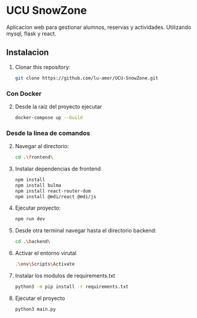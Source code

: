 # UCU SnowZone

Aplicacion web para gestionar alumnos, reservas y actividades. Utilizando mysql, flask y react.

## Instalacion
1. Clonar this repository:
   ```bash
   git clone https://github.com/lu-amor/UCU-SnowZone.git

### Con Docker
2. Desde la raíz del proyecto ejecutar
   ```bash
   docker-compose up --build

### Desde la linea de comandos

2. Navegar al directorio:
   ```bash
   cd .\frontend\

3. Instalar dependencias de frontend
   ```bash
   npm install
   npm install bulma
   npm install react-router-dom
   npm install @mdi/react @mdi/js

4. Ejecutar proyecto:
   ```bash
   npm run dev

5. Desde otra terminal navegar hasta el directorio backend:
   ```bash
   cd .\backend\

6. Activar el entorno virutal
   ```bash
   .\env\Scripts\Activate

7. Instalar los modulos de requirements.txt
   ```bash
   python3 -m pip install -r requirements.txt

8. Ejecutar el proyecto
   ```bash
   python3 main.py
   
